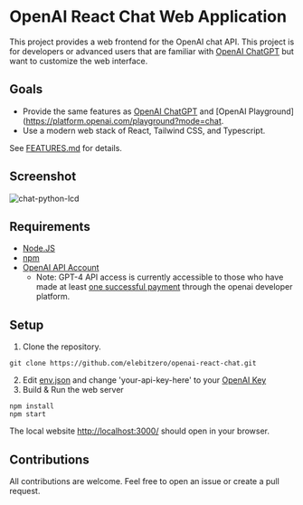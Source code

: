 # OpenAI React Chat Web Application
<!-- markdown-link-check-disable -->
This project provides a web frontend for the OpenAI chat API. This project is for developers or advanced users that are familiar with [OpenAI ChatGPT](https://chat.openai.com/) but want to customize the web interface.
## Goals
* Provide the same features as [OpenAI ChatGPT](https://chat.openai.com/) and <!-- markdown-link-check-enable -->
[OpenAI Playground](https://platform.openai.com/playground?mode=chat.
* Use a modern web stack of React, Tailwind CSS, and Typescript.

See [FEATURES.md](FEATURES.md) for details.

## Screenshot
![chat-python-lcd](https://github.com/elebitzero/openai-react-chat/assets/42903164/8d019f4c-cc7f-4689-8e98-e59c179b8cca)



## Requirements

* [Node.JS](https://nodejs.dev/en/)
* [npm](https://www.npmjs.com/)
* [OpenAI API Account](https://openai.com/blog/openai-api)
  * Note: GPT-4 API access is currently accessible to those who have made at least [one successful payment](https://help.openai.com/en/articles/7102672-how-can-i-access-gpt-4) through the openai developer platform.


## Setup

1. Clone the repository.
```
git clone https://github.com/elebitzero/openai-react-chat.git
```
2. Edit [env.json](src/env.json) and change 'your-api-key-here' to your [OpenAI Key](https://platform.openai.com/account/api-keys)
3. Build & Run the web server
```
npm install
npm start
```
<!-- markdown-link-check-disable-next-line -->
The local website [http://localhost:3000/](http://localhost:3000/) should open in your browser.

## Contributions

All contributions are welcome. Feel free to open an issue or create a pull request.
